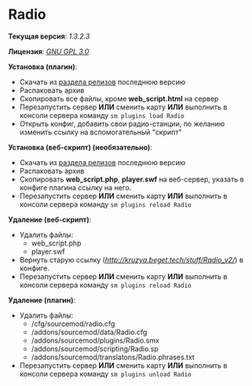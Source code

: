 # Radio

**Текущая версия**: _1.3.2.3_

**Лицензия**: _[GNU GPL 3.0](https://github.com/CrazyHackGUT/Radio/blob/master/LICENSE)_

**Установка (плагин)**:

- Скачать из [раздела релизов](https://github.com/CrazyHackGUT/Radio/releases) последнюю версию
- Распаковать архив
- Скопировать все файлы, кроме **web_script.html** на сервер
- Перезапустить сервер **ИЛИ** сменить карту **ИЛИ** выполнить в консоли сервера команду `sm plugins load Radio`
- Открыть конфиг, добавить свои радио-станции, по желанию изменить ссылку на вспомогательный "скрипт"

**Установка (веб-скрипт) (необязательно)**:

- Скачать из [раздела релизов](https://github.com/CrazyHackGUT/Radio/releases) последнюю версию
- Распаковать архив
- Скопировать **web_script.php**, **player.swf** на веб-сервер, указать в конфиге плагина ссылку на него.
- Перезапустить сервер **ИЛИ** сменить карту **ИЛИ** выполнить в консоли сервера команду `sm plugins reload Radio`

**Удаление (веб-скрипт)**:

- Удалить файлы:
  - web_script.php
  - player.swf
- Вернуть старую ссылку (*http://kruzya.beget.tech/stuff/Radio_v2/*) в конфиге.
- Перезапустить сервер **ИЛИ** сменить карту **ИЛИ** выполнить в консоли сервера команду `sm plugins reload Radio`

**Удаление (плагин)**:

- Удалить файлы:
  - /cfg/sourcemod/radio.cfg
  - /addons/sourcemod/data/Radio.cfg
  - /addons/sourcemod/plugins/Radio.smx
  - /addons/sourcemod/scripting/Radio.sp
  - /addons/sourcemod/translatons/Radio.phrases.txt
- Перезапустить сервер **ИЛИ** сменить карту **ИЛИ** выполнить в консоли сервера команду `sm plugins unload Radio`
